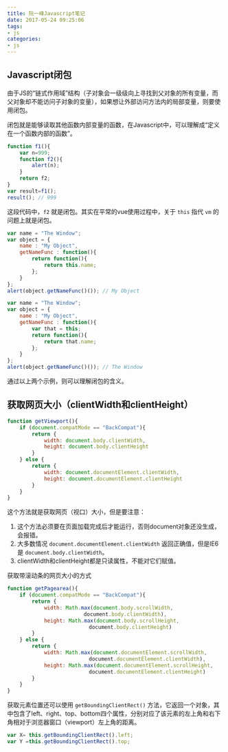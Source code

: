 ```yaml
---
title: 阮一峰Javascript笔记
date: 2017-05-24 09:25:06
tags:
- js
categories:
- js
---
```

## Javascript闭包

由于JS的“链式作用域”结构（子对象会一级级向上寻找到父对象的所有变量，而父对象却不能访问子对象的变量），如果想让外部访问方法内的局部变量，则要使用闭包。

闭包就是能够读取其他函数内部变量的函数，在Javascript中，可以理解成“定义在一个函数内部的函数”。

<!--more-->

```js
function f1(){
    var n=999;
    function f2(){
        alert(n); 
    }
    return f2;
}
var result=f1();
result(); // 999
```
这段代码中，`f2` 就是闭包。其实在平常的vue使用过程中，关于 `this` 指代 `vm` 的问题上就是闭包。
```js
var name = "The Window";
var object = {
    name : "My Object",
    getNameFunc : function(){
        return function(){
            return this.name;
        };
    }
};
alert(object.getNameFunc()()); // My Object
```
```js
var name = "The Window";
var object = {
    name : "My Object",
    getNameFunc : function(){
        var that = this;
        return function(){
            return that.name;
        };
    }
};
alert(object.getNameFunc()()); // The Window
```
通过以上两个示例，则可以理解闭包的含义。

## 获取网页大小（clientWidth和clientHeight）

```js
function getViewport(){
    if (document.compatMode == "BackCompat"){
        return {
            width: document.body.clientWidth,
            height: document.body.clientHeight
        }
    } else {
        return {
            width: document.documentElement.clientWidth,
            height: document.documentElement.clientHeight
        }
    }
}
```
这个方法就是获取网页（视口）大小，但是要注意：
1. 这个方法必须要在页面加载完成后才能运行，否则document对象还没生成，会报错。
2. 大多数情况 `document.documentElement.clientWidth` 返回正确值，但是IE6是 `document.body.clientWidth`。
3. clientWidth和clientHeight都是只读属性，不能对它们赋值。

获取带滚动条的网页大小的方式
```js
function getPagearea(){
    if (document.compatMode == "BackCompat"){
        return {
            width: Math.max(document.body.scrollWidth,
　　　　　　　　　　　　　　　document.body.clientWidth),
            height: Math.max(document.body.scrollHeight,
　　　　　　　　　　　　　　　　document.body.clientHeight)
        }
    } else {
        return {
            width: Math.max(document.documentElement.scrollWidth,
　　　　　　　　　　　　　　　　document.documentElement.clientWidth),
            height: Math.max(document.documentElement.scrollHeight,
　　　　　　　　　　　　　　　　document.documentElement.clientHeight)
        }
    }
}
```

获取元素位置还可以使用 `getBoundingClientRect()` 方法，它返回一个对象，其中包含了left、right、top、bottom四个属性，分别对应了该元素的左上角和右下角相对于浏览器窗口（viewport）左上角的距离。

```js
var X= this.getBoundingClientRect().left;
var Y =this.getBoundingClientRect().top;
```